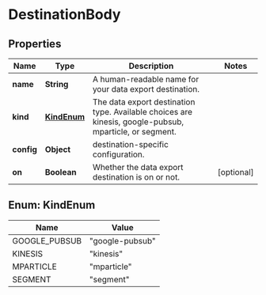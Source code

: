 
# DestinationBody

## Properties
Name | Type | Description | Notes
------------ | ------------- | ------------- | -------------
**name** | **String** | A human-readable name for your data export destination. | 
**kind** | [**KindEnum**](#KindEnum) | The data export destination type. Available choices are kinesis, google-pubsub, mparticle, or segment. | 
**config** | **Object** | destination-specific configuration. | 
**on** | **Boolean** | Whether the data export destination is on or not. |  [optional]


<a name="KindEnum"></a>
## Enum: KindEnum
Name | Value
---- | -----
GOOGLE_PUBSUB | &quot;google-pubsub&quot;
KINESIS | &quot;kinesis&quot;
MPARTICLE | &quot;mparticle&quot;
SEGMENT | &quot;segment&quot;



